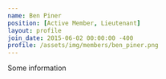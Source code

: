 ```yaml
---
name: Ben Piner
position: [Active Member, Lieutenant]
layout: profile
join_date: 2015-06-02 00:00:00 -400
profile: /assets/img/members/ben_piner.png
---
```

Some information